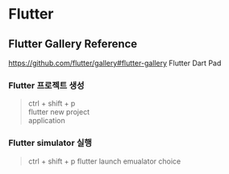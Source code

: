 # Flutter
## Flutter Gallery Reference 
https://github.com/flutter/gallery#flutter-gallery
Flutter Dart Pad

### Flutter 프로젝트 생성
>ctrl + shift + p  
>flutter new project  
>application

### Flutter simulator 실행
>ctrl + shift + p
>flutter launch emualator
>choice
